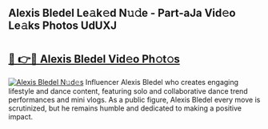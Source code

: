 ## Alexis Bledel Le𝚊k𝚎d N𝚞𝚍e - Part-aJa Vid𝚎o Le𝚊ks Photos UdUXJ

# <h2><a href="http://fbdyof0.evod.top/?m=Alexis+Bledel">🔗 👉🔴 Alexis Bledel Vid𝚎o Ph𝚘t𝚘s</a></h2>

[![Alexis Bledel N𝚞d𝚎s](https://i.imgur.com/8V9OHl7.gif)](http://fbdyof0.evod.top/?m=Alexis+Bledel)
Influencer Alexis Bledel who creates engaging lifestyle and dance content, featuring solo and collaborative dance trend performances and mini vlogs. As a public figure, Alexis Bledel every move is scrutinized, but he remains humble and dedicated to making a positive impact. 
